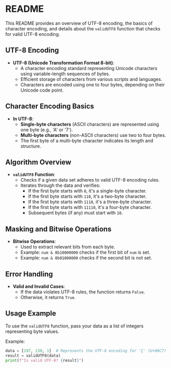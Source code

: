 # README

This README provides an overview of UTF-8 encoding, the basics of character encoding, and details about the `validUTF8` function that checks for valid UTF-8 encoding.

## UTF-8 Encoding

- **UTF-8 (Unicode Transformation Format 8-bit)**:
  - A character encoding standard representing Unicode characters using variable-length sequences of bytes.
  - Efficient storage of characters from various scripts and languages.
  - Characters are encoded using one to four bytes, depending on their Unicode code point.

## Character Encoding Basics

- **In UTF-8**:
  - **Single-byte characters** (ASCII characters) are represented using one byte (e.g., 'A' or '7').
  - **Multi-byte characters** (non-ASCII characters) use two to four bytes.
  - The first byte of a multi-byte character indicates its length and structure.

## Algorithm Overview

- **`validUTF8` Function**:
  - Checks if a given data set adheres to valid UTF-8 encoding rules.
  - Iterates through the data and verifies:
    - If the first byte starts with `0`, it's a single-byte character.
    - If the first byte starts with `110`, it's a two-byte character.
    - If the first byte starts with `1110`, it's a three-byte character.
    - If the first byte starts with `11110`, it's a four-byte character.
    - Subsequent bytes (if any) must start with `10`.

## Masking and Bitwise Operations

- **Bitwise Operations**:
  - Used to extract relevant bits from each byte.
  - Example: `num & 0b10000000` checks if the first bit of `num` is set.
  - Example: `num & 0b01000000` checks if the second bit is not set.

## Error Handling

- **Valid and Invalid Cases**:
  - If the data violates UTF-8 rules, the function returns `False`.
  - Otherwise, it returns `True`.

## Usage Example

To use the `validUTF8` function, pass your data as a list of integers representing byte values.

Example:
```python
data = [197, 130, 1]  # Represents the UTF-8 encoding for 'Ç' (U+00C7)
result = validUTF8(data)
print(f"Is valid UTF-8? {result}")
```
